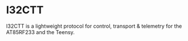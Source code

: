 # I32CTT
I32CTT is a lightweight protocol for control, transport &amp; telemetry for the AT85RF233 and the Teensy.

